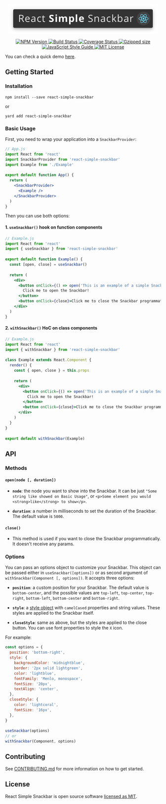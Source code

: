 <p align="center">
  <img src="./Logo.png" alt="React Simple Snackbar Logo">
</p>

<p align="center">
  <a
    href="https://www.npmjs.com/package/react-simple-snackbar"
    title="NPM Version"
    target="blank"
  >
    <img
      src="https://img.shields.io/npm/v/react-simple-snackbar"
      alt="NPM Version"
    />
  </a>
  <a
    href="https://travis-ci.org/evandromacedo/react-simple-snackbar"
    title="Build Status"
    target="blank"
  >
    <img
      src="https://travis-ci.org/evandromacedo/react-simple-snackbar.svg?branch=master"
      alt="Build Status"
    />
  </a>
  <a
    href="https://coveralls.io/github/evandromacedo/react-simple-snackbar?branch=master"
    title="Coverage Status"
    target="blank"
  >
    <img
      src="https://coveralls.io/repos/github/evandromacedo/react-simple-snackbar/badge.svg?branch=master"
      alt="Coverage Status"
    />
  </a>
  <a href="#" title="Gzipped size">
    <img
      src="https://img.badgesize.io/evandromacedo/react-simple-snackbar/master/dist/index.js.svg?compression=gzip"
      alt="Gzipped size"
    />
  </a>
  <a href="https://standardjs.com" title="JavaScript Style Guide" target="blank">
    <img
      src="https://img.shields.io/badge/code_style-standard-brightgreen.svg"
      alt="JavaScript Style Guide"
    />
  </a>
  <a
    href="https://github.com/evandromacedo/react-simple-snackbar/blob/master/LICENSE.md"
    title="MIT License"
    target="blank"
  >
    <img
      src="https://img.shields.io/npm/l/@testing-library/react-hooks.svg"
      alt="MIT License"
    />
  </a>
</p>

You can check a quick demo [here](https://link).

## Getting Started

### Installation

```
npm install --save react-simple-snackbar
```

or

```
yard add react-simple-snackbar
```

### Basic Usage

First, you need to wrap your application into a `SnackbarProvider`:

```jsx
// App.js
import React from 'react'
import SnackbarProvider from 'react-simple-snackbar'
import Example from './Example'

export default function App() {
  return (
    <SnackbarProvider>
      <Example />
    </SnackbarProvider>
  )
}
```

Then you can use both options:

#### 1. `useSnackbar()` hook on function components

```jsx
// Example.js
import React from 'react'
import { useSnackbar } from 'react-simple-snackbar'

export default function Example() {
  const [open, close] = useSnackbar()

  return (
    <div>
      <button onClick={() => open('This is an example of a simple Snackbar.')}>
        Click me to open the Snackbar!
      </button>
      <button onClick={close}>Click me to close the Snackbar programmatically.</button>
    </div>
  )
}
```

#### 2. `withSnackbar()` HoC on class components

```jsx
// Example.js
import React from 'react'
import { withSnackbar } from 'react-simple-snackbar'

class Example extends React.Component {
  render() {
    const { open, close } = this.props

    return (
      <div>
        <button onClick={() => open('This is an example of a simple Snackbar.')}>
          Click me to open the Snackbar!
        </button>
        <button onClick={close}>Click me to close the Snackbar programmatically.</button>
      </div>
    )
  }
}

export default withSnackbar(Example)
```

## API

### Methods

#### `open(node [, duration])`

- **`node`**: the node you want to show into the Snackbar. It can be just `"Some string like showed on Basic Usage"`, or `<p>Some element you would <strong>like</strong> to show</p>`.

- **`duration`**: a number in milliseconds to set the duration of the Snackbar. The default value is `5000`.

#### `close()`

- This method is used if you want to close the Snackbar programmatically. It doesn't receive any params.

### Options

You can pass an options object to customize your Snackbar. This object can be passed either in `useSnackbar([options])` or as second argument of `withSnackbar(Component [, options])`. It accepts three options:

- **`position`**: a custom position for your Snackbar. The default value is `bottom-center`, and the possible values are `top-left`, `top-center`, `top-right`, `bottom-left`, `bottom-center` and `bottom-right`.

- **`style`**: a [style object](https://reactjs.org/docs/dom-elements.html#style) with `camelCased` properties and string values. These styles are applied to the Snackbar itself.

- **`closeStyle`**: same as above, but the styles are applied to the close button. You can use font properties to style the `X` icon.

For example:

```jsx noLines
const options = {
  position: 'bottom-right',
  style: {
    backgroundColor: 'midnightblue',
    border: '2px solid lightgreen',
    color: 'lightblue',
    fontFamily: 'Menlo, monospace',
    fontSize: '20px',
    textAlign: 'center',
  },
  closeStyle: {
    color: 'lightcoral',
    fontSize: '16px',
  },
}

useSnackbar(options)
// or
withSnackbar(Component, options)
```

## Contributing

See [CONTRIBUTING.md](https://github.com/evandromacedo/react-simple-snackbar/blob/master/CONTRIBUTING.md) for more information on how to get started.

## License

React Simple Snackbar is open source software [licensed as MIT](https://github.com/evandromacedo/react-simple-snackbar/blob/master/LICENSE.md).
